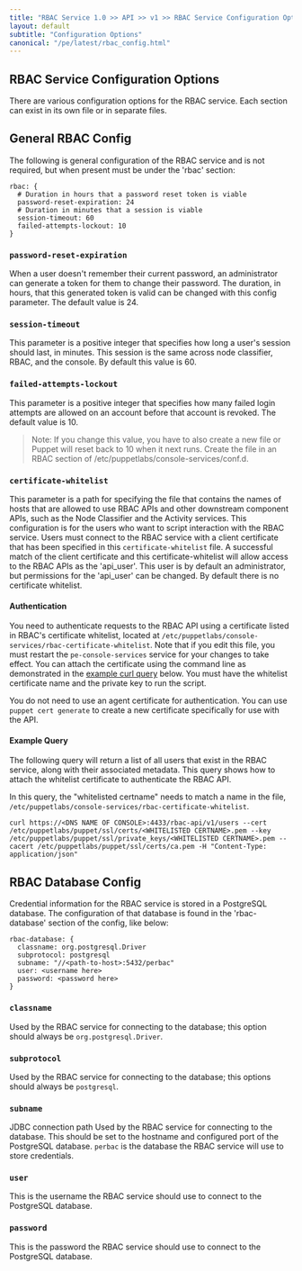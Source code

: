 ```yaml
---
title: "RBAC Service 1.0 >> API >> v1 >> RBAC Service Configuration Options"
layout: default
subtitle: "Configuration Options"
canonical: "/pe/latest/rbac_config.html"
---
```


RBAC Service Configuration Options
---------------------------

There are various configuration options for the RBAC service. Each
section can exist in its own file or in separate files.

General RBAC Config
-------------------

The following is general configuration of the RBAC service and is not required,
but when present must be under the 'rbac' section:

    rbac: {
      # Duration in hours that a password reset token is viable
      password-reset-expiration: 24
      # Duration in minutes that a session is viable
      session-timeout: 60
      failed-attempts-lockout: 10
    }

### `password-reset-expiration`

When a user doesn't remember their current password, an administrator
can generate a token for them to change their password. The duration,
in hours, that this generated token is valid can be changed with this
config parameter. The default value is 24.

### `session-timeout`

This parameter is a positive integer that specifies how long a user's
session should last, in minutes. This session is the same across node classifier, RBAC, and the console. By default this value is 60.

### `failed-attempts-lockout`

This parameter is a positive integer that specifies how many failed
login attempts are allowed on an account before that account is
revoked. The default value is 10.

>Note: If you change this value, you have to also create a new file or Puppet will reset back to 10 when it next runs. Create the file in an RBAC section of /etc/puppetlabs/console-services/conf.d.

### `certificate-whitelist`

This parameter is a path for specifying the file that contains the
names of hosts that are allowed to use RBAC APIs and other downstream
component APIs, such as the Node Classifier and the Activity services.
This configuration is for the users who want to script interaction with
the RBAC service. Users must connect to the RBAC service with a client
certificate that has been specified in this `certificate-whitelist`
file. A successful match of the client certificate and this
certificate-whitelist will allow access to the RBAC APIs as the
'api_user'. This user is by default an administrator, but permissions
for the 'api_user' can be changed. By default there is no certificate
whitelist.

#### Authentication

You need to authenticate requests to the RBAC API using a certificate listed in RBAC's certificate whitelist, located at `/etc/puppetlabs/console-services/rbac-certificate-whitelist`. Note that if you edit this file, you must restart the `pe-console-services` service for your changes to take effect. You can attach the certificate using the command line as demonstrated in the [example curl query](./rbac_config.html#example-query) below. You must have the whitelist certificate name and the private key to run the script.

You do not need to use an agent certificate for authentication. You can use `puppet cert generate` to create a new certificate specifically for use with the API.

#### Example Query

The following query will return a list of all users that exist in the RBAC service, along with their associated metadata. This query shows how to attach the whitelist certificate to authenticate the RBAC API.

In this query, the "whitelisted certname" needs to match a name in the file, `/etc/puppetlabs/console-services/rbac-certificate-whitelist`.

`curl https://<DNS NAME OF CONSOLE>:4433/rbac-api/v1/users --cert /etc/puppetlabs/puppet/ssl/certs/<WHITELISTED CERTNAME>.pem --key /etc/puppetlabs/puppet/ssl/private_keys/<WHITELISTED CERTNAME>.pem --cacert /etc/puppetlabs/puppet/ssl/certs/ca.pem -H "Content-Type: application/json"`


RBAC Database Config
--------------------

Credential information for the RBAC service is stored in a PostgreSQL
database. The configuration of that database is found in the
'rbac-database' section of the config, like below:

    rbac-database: {
      classname: org.postgresql.Driver
      subprotocol: postgresql
      subname: "//<path-to-host>:5432/perbac"
      user: <username here>
      password: <password here>
    }

### `classname`

Used by the RBAC service for connecting to the database; this option should always be `org.postgresql.Driver`.

### `subprotocol`

Used by the RBAC service for connecting to the database; this options should always be `postgresql`.

### `subname`

JDBC connection path Used by the RBAC service for connecting to the
database. This should be set to the hostname and configured port of
the PostgreSQL database. `perbac` is the database the RBAC service
will use to store credentials.

### `user`

This is the username the RBAC service should use to connect to the PostgreSQL database.

### `password`

This is the password the RBAC service should use to connect to the PostgreSQL database.